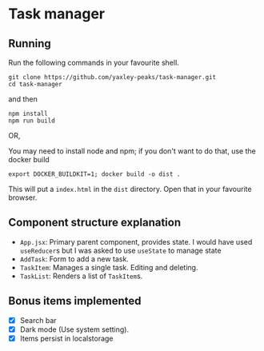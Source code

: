 # Task manager

## Running


Run the following commands in your favourite shell.
```shell
git clone https://github.com/yaxley-peaks/task-manager.git
cd task-manager
```

and then

```shell
npm install
npm run build 
```

OR,


You may need to install node and npm; if you don't want to do that, use the docker build

```shell
export DOCKER_BUILDKIT=1; docker build -o dist .
```

This will put a `index.html` in the `dist` directory. Open that in your favourite browser.

## Component structure explanation

- `App.jsx`: Primary parent component, provides state.
  I would have used `useReducer`s but I was asked to use `useState` to manage state
- `AddTask`: Form to add a new task.
- `TaskItem`: Manages a single task. Editing and deleting.
- `TaskList`: Renders a list of `TaskItem`s.

## Bonus items implemented
- [X] Search bar
- [X] Dark mode (Use system setting).
- [X] Items persist in localstorage